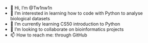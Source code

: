 - 👋 Hi, I’m @Tw1nw1n
- 👀 I’m interested in learning how to code with Python to analyse biological datasets
- 🌱 I’m currently learning CS50 introduction to Python
- 💞️ I’m looking to collaborate on bioinformatics projects
- 📫 How to reach me: through GitHub

<!---
Tw1nw1n/Tw1nw1n is a ✨ special ✨ repository because its `README.md` (this file) appears on your GitHub profile.
You can click the Preview link to take a look at your changes.
--->

